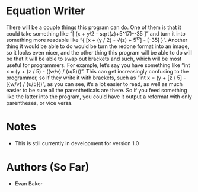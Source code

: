 # Equation Writer
There will be a couple things this program can do. One of them is that it could take something like “[ (x + y/2 - sqrt(z)+5^17)--35 ]” and turn it into something more readable like “{ [x + (y / 2) - √(z) + 5¹⁷] - [-35] }”. Another thing it would be able to do would be turn the redone format into an image, so it looks even nicer, and the other thing this program will be able to do will be that it will be able to swap out brackets and such, which will be most useful for programmers. For example, let’s say you have something like “int x = (y + (z / 5) - ((w/v) / (u/5)))”. This can get increasingly confusing to the programmer, so if they write it with brackets, such as “int x = (y + [z / 5] - [{w/v} / {u/5}])”, as you can see, it’s a lot easier to read, as well as much easier to be sure all the parentheticals are there. So if you feed something like the latter into the program, you could have it output a reformat with only parentheses, or vice versa. 


# Notes
- This is still currently in development for version 1.0

# Authors (So Far)
- Evan Baker

